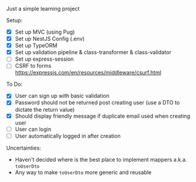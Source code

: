 Just a simple learning project

Setup:
- [x] Set up MVC (using Pug)
- [x] Set up NestJS Config (.env)
- [x] Set up TypeORM
- [x] Set up validation pipeline & class-transformer & class-validator
- [ ] Set up express-session
- [ ] CSRF to forms https://expressjs.com/en/resources/middleware/csurf.html

To Do:
- [x] User can sign up with basic validation
- [x] Password should not be returned post creating user (use a DTO to dictate the return value)
- [x] Should display friendly message if duplicate email used when creating user
- [ ] User can login
- [ ] User automatically logged in after creation

Uncertainties:
- Haven't decided where is the best place to implement mappers a.k.a. `toUserDto`
- Any way to make `toUserDto` more generic and reusable
